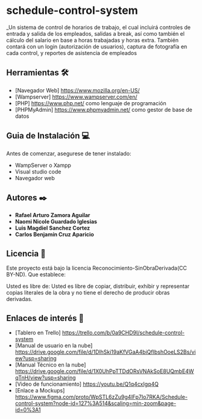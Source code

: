 # schedule-control-system


_Un sistema de control de horarios de trabajo, el cual incluirá controles de entrada y salida de los empleados, salidas a break, así como también el cálculo del salario en base a horas trabajadas y horas extra.
También contará con un login (autorización de usuarios), captura de fotografía en cada control, y reportes de asistencia de empleados

## Herramientas 🛠️
* [Navegador Web] https://www.mozilla.org/en-US/
* [Wampserver] https://www.wampserver.com/en/
* [PHP] https://www.php.net/ como lenguaje de programación
* [PHPMyAdmin]  https://www.phpmyadmin.net/ como gestor de base de datos


## Guia de Instalación 💻
Antes de comenzar, asegurese de tener instalado:

* WampServer o Xampp
* Visual studio code
* Navegador web

 
## Autores ✒️
* **Rafael Arturo Zamora Aguilar**
* **Naomi Nicole Guardado Iglesias**
* **Luis Magdiel Sanchez Cortez**
* **Carlos Benjamín Cruz Aparicio**



## Licencia 📄

Este proyecto está bajo la licencia Reconocimiento-SinObraDerivada(CC BY-ND). Que establece:

Usted es libre de: Usted es libre de copiar, distribuir, exhibir y representar copias literales de la obra y no tiene el derecho de producir obras derivadas. 


## Enlaces de interés 👀
* [Tablero en Trello] https://trello.com/b/0a9CHD9I/schedule-control-system
* [Manual de usuario en la nube]  https://drive.google.com/file/d/1DlhSki19aKfVGaA4biQfIbshOoeLS2Bs/view?usp=sharing
* [Manual Técnico en la nube] https://drive.google.com/file/d/1X0UhPpTTDdORsVNAkSoE8UQmbE4WqTnH/view?usp=sharing
* [Video de funcionamiento] https://youtu.be/Q1q4cxIgq4Q
* [Enlace a Mockups]  https://www.figma.com/proto/WpSTL6zZu9g4lFp7Io7RKA/Schedule-control-system?node-id=127%3A514&scaling=min-zoom&page-id=0%3A1


